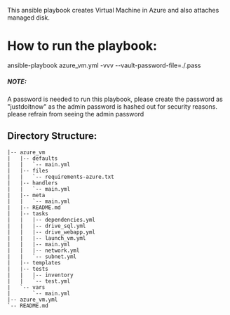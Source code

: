 This ansible playbook creates Virtual Machine in Azure and also attaches managed disk.

# How to run the playbook:
ansible-playbook azure_vm.yml -vvv --vault-password-file=./.pass

##### NOTE: 
A password is needed to run this playbook, please create the password as "justdoitnow" as the admin password is hashed out for security reasons.
please refrain from seeing the admin password


## Directory Structure:
```
|-- azure_vm
|   |-- defaults
|   |   `-- main.yml
|   |-- files
|   |   `-- requirements-azure.txt
|   |-- handlers
|   |   `-- main.yml
|   |-- meta
|   |   `-- main.yml
|   |-- README.md
|   |-- tasks
|   |   |-- dependencies.yml
|   |   |-- drive_sql.yml
|   |   |-- drive_webapp.yml
|   |   |-- launch_vm.yml
|   |   |-- main.yml
|   |   |-- network.yml
|   |   `-- subnet.yml
|   |-- templates
|   |-- tests
|   |   |-- inventory
|   |   `-- test.yml
|   `-- vars
|       `-- main.yml
|-- azure_vm.yml
`-- README.md
```

